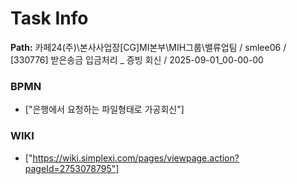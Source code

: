 # Task Info

**Path:** 카페24(주)\본사사업장\[CG]MI본부\MIH그룹\밸류업팀 / smlee06 / [330776] 받은송금 입금처리 _ 증빙 회신 / 2025-09-01_00-00-00

### BPMN
- ["은행에서 요청하는 파일형태로 가공회신"]

### WIKI
- ["https://wiki.simplexi.com/pages/viewpage.action?pageId=2753078795"]

